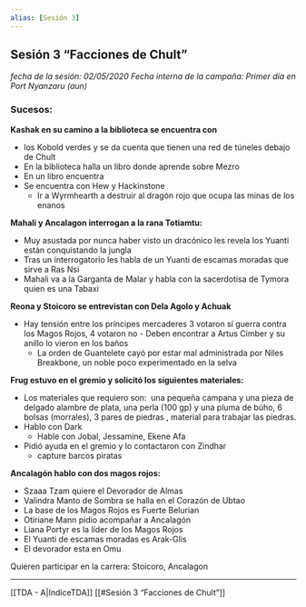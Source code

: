```yaml
---
alias: [Sesión 3]
---
```


## Sesión 3 “Facciones de Chult”

*fecha de la sesión: 02/05/2020
Fecha interna de la campaña: Primer día en Port Nyanzaru (aun)*

### Sucesos:
**Kashak en su camino a la biblioteca se encuentra con** 
-   los Kobold verdes y se da cuenta que tienen una red de túneles debajo de Chult
-   En la biblioteca halla un libro donde aprende sobre Mezro
-   En un libro encuentra
-   Se encuentra con Hew y Hackinstone
	-   Ir a Wyrmhearth a destruir al dragón rojo que ocupa las minas de los enanos

**Mahali y Ancalagon interrogan a la rana Totiamtu:**
-   Muy asustada por nunca haber visto un dracónico les revela los Yuanti están conquistando la jungla
-   Tras un interrogatorio les habla de un Yuanti de escamas moradas que sirve a Ras Nsi
-   Mahali va a la Garganta de Malar y habla con la sacerdotisa de Tymora quien es una Tabaxi 

**Reona y Stoicoro se entrevistan con Dela Agolo y Achuak**
-   Hay tensión entre los príncipes mercaderes 3 votaron sí guerra contra los Magos Rojos, 4 votaron no
		-   Deben encontrar a Artus Cimber y su anillo lo vieron en los baños
	-   La orden de Guantelete cayó por estar mal administrada por Niles Breakbone, un noble poco experimentado en la selva

  **Frug estuvo en el gremio y solicitó los siguientes materiales:**
-   Los materiales que requiero son:  una pequeña campana y una pieza de delgado alambre de plata, una perla (100 gp) y una pluma de búho, 6 bolsas (morrales), 3 pares de piedras , material para trabajar las piedras.
-   Hablo con Dark
	-   Hable con Jobal, Jessamine, Ekene Afa
-   Pidió ayuda en el gremio y lo contactaron con Zindhar
	-  capture barcos piratas

**Ancalagón hablo con dos magos rojos:**
-   Szaaa Tzam quiere el Devorador de Almas
-   Valindra Manto de Sombra se halla en el Corazón de Ubtao
-   La base de los Magos Rojos es Fuerte Belurian
-   Otiriane Mann pidio acompañar a Ancalagón
-   Liana Portyr es la líder de los Magos Rojos
-   El Yuanti de escamas moradas es Arak-Glis
-   El devorador esta en Omu

Quieren participar en la carrera: Stoicoro, Ancalagon

---
[[TDA - A|IndiceTDA]] [[#Sesión 3 “Facciones de Chult”]]
